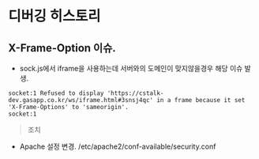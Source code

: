 # 디버깅 히스토리

## X-Frame-Option 이슈.
- sock.js에서 iframe을 사용하는데 서버와의 도메인이 맞지않을경우 해당 이슈 발생.
```
socket:1 Refused to display 'https://cstalk-dev.gasapp.co.kr/ws/iframe.html#3snsj4qc' in a frame because it set 'X-Frame-Options' to 'sameorigin'.
socket:1 
```
> 조치
- Apache 설정 변경.
/etc/apache2/conf-available/security.conf

